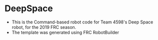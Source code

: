 # DeepSpace

- This is the Command-based robot code for Team 4598's Deep Space robot, for the 2019 FRC season.
- The template was generated using FRC RobotBuilder
